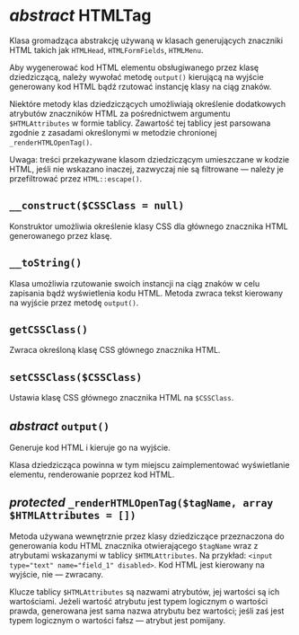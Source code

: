 *abstract* HTMLTag
===

Klasa gromadząca abstrakcję używaną w klasach generujących znaczniki HTML takich jak `HTMLHead`, `HTMLFormFields`, `HTMLMenu`.

Aby wygenerować kod HTML elementu obsługiwanego przez klasę dziedziczącą, należy wywołać metodę `output()` kierującą na wyjście generowany kod HTML bądź rzutować instancję klasy na ciąg znaków.

Niektóre metody klas dziedziczących umożliwiają określenie dodatkowych atrybutów znaczników HTML za pośrednictwem argumentu `$HTMLAttributes` w formie tablicy. Zawartość tej tablicy jest parsowana zgodnie z zasadami określonymi w metodzie chronionej `_renderHTMLOpenTag()`.

Uwaga: treści przekazywane klasom dziedziczącym umieszczane w kodzie HTML, jeśli nie wskazano inaczej, zazwyczaj nie są filtrowane — należy je przefiltrować przez `HTML::escape()`.

## `__construct($CSSClass = null)`

Konstruktor umożliwia określenie klasy CSS dla głównego znacznika HTML generowanego przez klasę.

## `__toString()`

Klasa umożliwia rzutowanie swoich instancji na ciąg znaków w celu zapisania bądź wyświetlenia kodu HTML. Metoda zwraca tekst kierowany na wyjście przez metodę `output()`.

## `getCSSClass()`

Zwraca określoną klasę CSS głównego znacznika HTML.

## `setCSSClass($CSSClass)`

Ustawia klasę CSS głównego znacznika HTML na `$CSSClass`.

## *abstract* `output()`

Generuje kod HTML i kieruje go na wyjście.

Klasa dziedzicząca powinna w tym miejscu zaimplementować wyświetlanie elementu, renderowanie poprzez kod HTML.

## *protected* `_renderHTMLOpenTag($tagName, array $HTMLAttributes = [])`

Metoda używana wewnętrznie przez klasy dziedziczące przeznaczona do generowania kodu HTML znacznika otwierającego `$tagName` wraz z atrybutami wskazanymi w tablicy `$HTMLAttributes`. Na przykład: `<input type="text" name="field_1" disabled>`. Kod HTML jest kierowany na wyjście, nie — zwracany.

Klucze tablicy `$HTMLAttributes` są nazwami atrybutów, jej wartości są ich wartościami. Jeżeli wartość atrybutu jest typem logicznym o wartości prawda, generowana jest sama nazwa atrybutu bez wartości; jeśli zaś jest typem logicznym o wartości fałsz — atrybut jest pomijany.